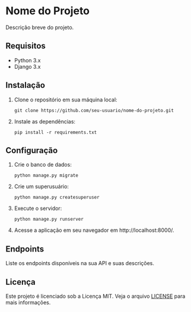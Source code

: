 # Nome do Projeto

Descrição breve do projeto.

## Requisitos

- Python 3.x
- Django 3.x

## Instalação

1. Clone o repositório em sua máquina local:

   `git clone https://github.com/seu-usuario/nome-do-projeto.git`

2. Instale as dependências:

   `pip install -r requirements.txt`

## Configuração

1. Crie o banco de dados:

   `python manage.py migrate`

2. Crie um superusuário:

   `python manage.py createsuperuser`

3. Execute o servidor:

   `python manage.py runserver`

4. Acesse a aplicação em seu navegador em http://localhost:8000/.

## Endpoints

Liste os endpoints disponíveis na sua API e suas descrições.

## Licença

Este projeto é licenciado sob a Licença MIT. Veja o arquivo [LICENSE](LICENSE.md) para mais informações.
